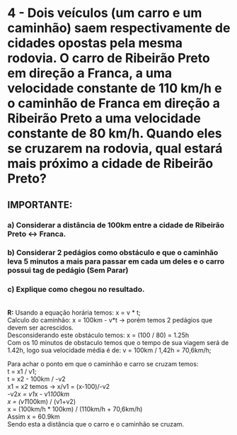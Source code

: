 # 4 - Dois veículos (um carro e um caminhão) saem respectivamente de cidades opostas pela mesma rodovia. O carro de Ribeirão Preto em direção a Franca, a uma velocidade constante de 110 km/h e o caminhão de Franca em direção a Ribeirão Preto a uma velocidade constante de 80 km/h. Quando eles se cruzarem na rodovia, qual estará mais próximo a cidade de Ribeirão Preto?

## IMPORTANTE:

### a) Considerar a distância de 100km entre a cidade de Ribeirão Preto <-> Franca.

### b) Considerar 2 pedágios como obstáculo e que o caminhão leva 5 minutos a mais para passar em cada um deles e o carro possui tag de pedágio (Sem Parar)

### c) Explique como chegou no resultado.

<br>
<strong>R:</strong> Usando a equação horária temos: x = v * t;
<br>
Calculo do caminhão: 
x = 100km - v*t -> porém temos 2 pedágios que devem ser acrescidos.
<br>
Desconsiderando este obstáculo temos: 
x = (100 / 80) = 1.25h
<br>
Com os 10 minutos de obstaculo temos que o tempo de sua viagem será de 1.42h, logo sua velocidade média é de:
v = 100km / 1,42h = 70,6km/h;

Para achar o ponto em que o caminhão e carro se cruzam temos: <br>
t = x1 / v1;<br>
t = x2 - 100km / -v2<br>
x1 = x2 temos -> x/v1 = (x-100)/-v2<br>
-v2*x = v1*x - v1*100km<br>
x = (v1*100km) / (v1+v2)<br>
x = (100km/h \* 100km) / (110km/h + 70,6km/h)<br>
Assim x = 60.9km<br>
Sendo esta a distância que o carro e o caminhão se cruzam.
